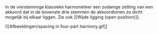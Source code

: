In de vierstemmige klassieke harmonieleer een zodanige zetting van een akkoord dat in de bovenste drie stemmen de akkoordtonen zo dicht mogelijk bij elkaar liggen.
Zie ook [[Wijde ligging (open position)]].

![[Afbeeldingen/spacing in four-part harmony.gif]]